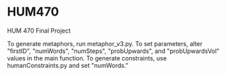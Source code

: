 # HUM470
HUM 470 Final Project

To generate metaphors, run metaphor_v3.py. To set parameters, alter "firstID", "numWords", "numSteps", "probUpwards", and "probUpwardsVol" values in the main function. To generate constraints, use humanConstraints.py and set "numWords."
